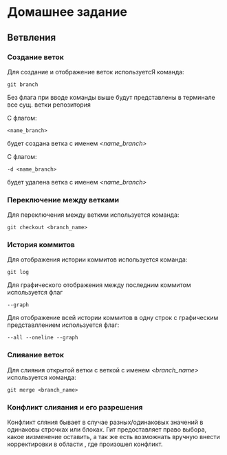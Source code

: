 # **Домашнее задание**
## Ветвления

### Создание веток

Для создание и отображение веток используетсЯ команда:

    git branch

Без флага при вводе команды выше будут представлены в терминале все сущ. ветки репозитория

С флагом:

    <name_branch>

будет создана ветка с именем *<name_branch>*

С флагом:

    -d <name_branch>

будет удалена ветка с именем *<name_branch>*
### Переключение между ветками

Для переключения между веткми используется команда:

    git checkout <branch_name>
### История коммитов

Для отображения истории коммитов используется команда:

    git log

Для графического отображения между последним коммитом используется флаг

    --graph

Для отображение всей истории коммитов в одну строк с графическим представллением используется флаг:

    --all --oneline --graph

### Слияание веток

Для слияния открытой ветки c веткой с именем *<branch_name>* используется команда:

    git merge <branch_name>

### Конфликт слияания и его разрешения
Конфликт сляния бывает в случае разных/одинаковых значений в одинаковы строчках или блоках. Гит предоставляет право выбора, какое иизменение оставить, а так же есть возможнать вручную внести корректировки в области , где произошел конфликт.
